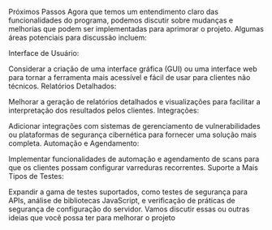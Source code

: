 Próximos Passos
Agora que temos um entendimento claro das funcionalidades do programa, podemos discutir sobre mudanças e melhorias que podem ser implementadas para aprimorar o projeto. Algumas áreas potenciais para discussão incluem:

Interface de Usuário:

Considerar a criação de uma interface gráfica (GUI) ou uma interface web para tornar a ferramenta mais acessível e fácil de usar para clientes não técnicos.
Relatórios Detalhados:

Melhorar a geração de relatórios detalhados e visualizações para facilitar a interpretação dos resultados pelos clientes.
Integrações:

Adicionar integrações com sistemas de gerenciamento de vulnerabilidades ou plataformas de segurança cibernética para fornecer uma solução mais completa.
Automação e Agendamento:

Implementar funcionalidades de automação e agendamento de scans para que os clientes possam configurar varreduras recorrentes.
Suporte a Mais Tipos de Testes:

Expandir a gama de testes suportados, como testes de segurança para APIs, análise de bibliotecas JavaScript, e verificação de práticas de segurança de configuração do servidor.
Vamos discutir essas ou outras ideias que você possa ter para melhorar o projeto
